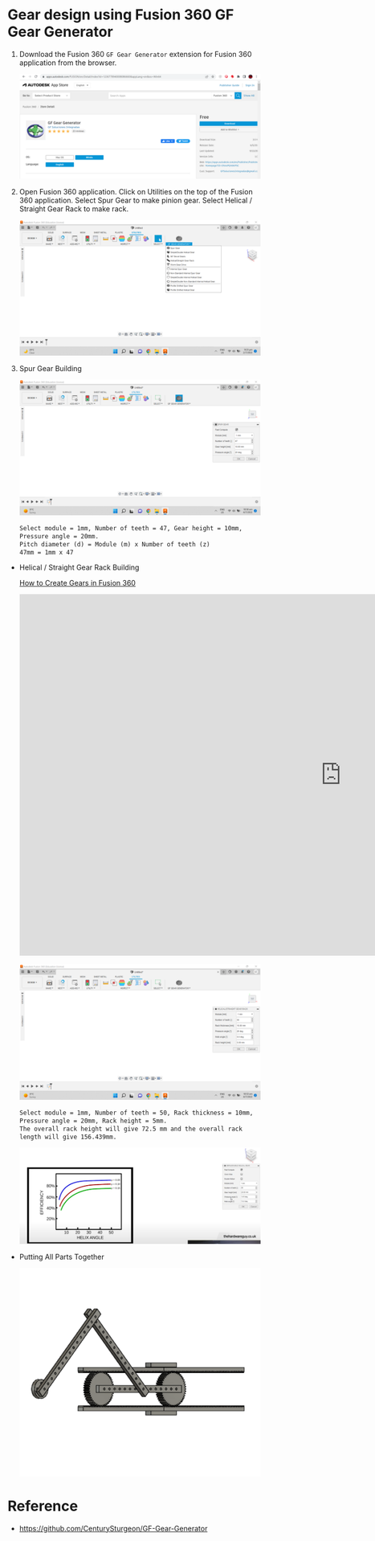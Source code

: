 # Gear design using Fusion 360 GF Gear Generator

1. Download the Fusion 360 `GF Gear Generator` extension for Fusion 360 application from the browser.

   [![Fusion 360 GF Gear Generator](images/gf-gear-generator-readme_F20211QL55BROTF.png)](https://content.instructables.com/F20/211Q/L55BROTF/F20211QL55BROTF.png?auto=webp&frame=1&width=1024&fit=bounds&md=MjAyMi0wNy0wMyAxOTo0NzoyMS4w)

2. Open Fusion 360 application. Click on Utilities on the top of the Fusion 360 application. Select Spur Gear to make pinion gear. Select Helical / Straight Gear Rack to make rack.

   ![Fusion 360 Gear Generator in Fusion 360](images/gf-gear-generator-readme_FSACK5QL55BROUE.png)

3. Spur Gear Building

   [![Spur Gear Building](images/gf-gear-generator-readme_F5AA8V4L55BROYL.png)](https://content.instructables.com/F5A/A8V4/L55BROYL/F5AA8V4L55BROYL.png?auto=webp&frame=1&width=1024&height=1024&fit=bounds&md=MjAyMi0wNy0wMyAxOTo1MDo0OS4w)

   ```
   Select module = 1mm, Number of teeth = 47, Gear height = 10mm, Pressure angle = 20mm.
   Pitch diameter (d) = Module (m) x Number of teeth (z)
   47mm = 1mm x 47
   ```

- Helical / Straight Gear Rack Building

  [How to Create Gears in Fusion 360](https://youtu.be/MtK6yK0NRM0)
  
  <iframe width="1280" height="720" src="https://www.youtube.com/embed/MtK6yK0NRM0" title="How to Create Gears in Fusion 360" frameborder="0" allow="accelerometer; autoplay; clipboard-write; encrypted-media; gyroscope; picture-in-picture; web-share" referrerpolicy="strict-origin-when-cross-origin" allowfullscreen></iframe>

  [![Helical / Straight Gear Rack Building](images/gf-gear-generator-readme_FPEIPHML55BRPCY.png)](https://content.instructables.com/FPE/IPHM/L55BRPCY/FPEIPHML55BRPCY.png?auto=webp&frame=1&width=1024&height=1024&fit=bounds&md=MjAyMi0wNy0wMyAxOTo1NDoyOC4w)

  ```
  Select module = 1mm, Number of teeth = 50, Rack thickness = 10mm, Pressure angle = 20mm, Rack height = 5mm.
  The overall rack height will give 72.5 mm and the overall rack length will give 156.439mm.
  ```
  
  ![fusion-360-gf-gear-generator-addin-readme__ClipboardImage_1737659616091.png](images/fusion-360-gf-gear-generator-addin-readme__ClipboardImage_1737659616091.png)

- Putting All Parts Together

  [![Putting All Parts Together](images/gf-gear-generator-readme_FPYWUOKL55BRPTB.png)](https://content.instructables.com/FPY/WUOK/L55BRPTB/FPYWUOKL55BRPTB.png?auto=webp&frame=1&fit=bounds&md=MjAyMi0wNy0wMyAxOTo1ODoxNS4w)


# Reference

- https://github.com/CenturySturgeon/GF-Gear-Generator
